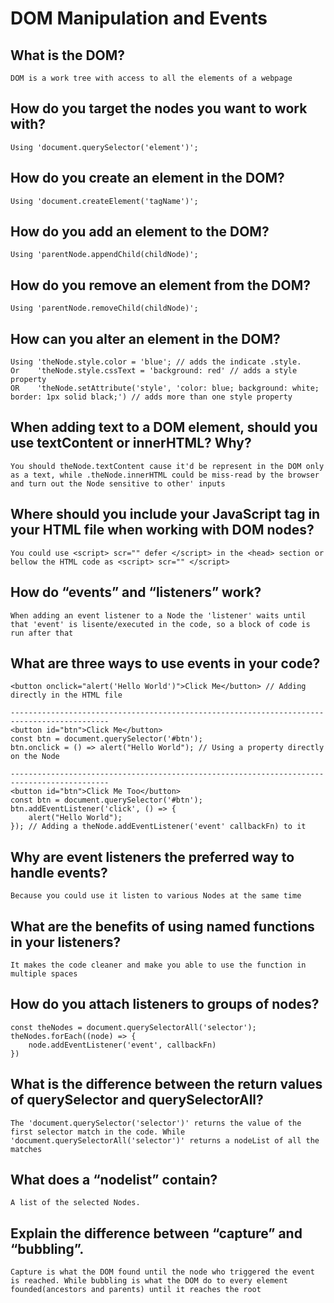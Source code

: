 # DOM Manipulation and Events
## What is the DOM?
    DOM is a work tree with access to all the elements of a webpage
## How do you target the nodes you want to work with?
    Using 'document.querySelector('element')';
## How do you create an element in the DOM?
    Using 'document.createElement('tagName')';
## How do you add an element to the DOM?
    Using 'parentNode.appendChild(childNode)';
## How do you remove an element from the DOM?
    Using 'parentNode.removeChild(childNode)';
## How can you alter an element in the DOM?
    Using 'theNode.style.color = 'blue'; // adds the indicate .style.
    Or    'theNode.style.cssText = 'background: red' // adds a style property 
    OR    'theNode.setAttribute('style', 'color: blue; background: white; border: 1px solid black;') // adds more than one style property
## When adding text to a DOM element, should you use textContent or innerHTML? Why?
    You should theNode.textContent cause it'd be represent in the DOM only as a text, while .theNode.innerHTML could be miss-read by the browser and turn out the Node sensitive to other' inputs

## Where should you include your JavaScript tag in your HTML file when working with DOM nodes?
    You could use <script> scr="" defer </script> in the <head> section or bellow the HTML code as <script> scr="" </script>

## How do “events” and “listeners” work?
    When adding an event listener to a Node the 'listener' waits until that 'event' is lisente/executed in the code, so a block of code is run after that 

## What are three ways to use events in your code?
    <button onclick="alert('Hello World')">Click Me</button> // Adding directly in the HTML file
    
    --------------------------------------------------------------------------------------------
    <button id="btn">Click Me</button>
    const btn = document.querySelector('#btn');
    btn.onclick = () => alert("Hello World"); // Using a property directly on the Node
    
    --------------------------------------------------------------------------------------------
    <button id="btn">Click Me Too</button>
    const btn = document.querySelector('#btn');
    btn.addEventListener('click', () => {
        alert("Hello World");
    }); // Adding a theNode.addEventListener('event' callbackFn) to it

## Why are event listeners the preferred way to handle events?
    Because you could use it listen to various Nodes at the same time
## What are the benefits of using named functions in your listeners?
    It makes the code cleaner and make you able to use the function in multiple spaces
## How do you attach listeners to groups of nodes?
    const theNodes = document.querySelectorAll('selector'); 
    theNodes.forEach((node) => {
        node.addEventListener('event', callbackFn)
    })
## What is the difference between the return values of querySelector and querySelectorAll?
    The 'document.querySelector('selector')' returns the value of the first selector match in the code. While 'document.querySelectorAll('selector')' returns a nodeList of all the matches
## What does a “nodelist” contain?
    A list of the selected Nodes.
## Explain the difference between “capture” and “bubbling”.
    Capture is what the DOM found until the node who triggered the event is reached. While bubbling is what the DOM do to every element founded(ancestors and parents) until it reaches the root